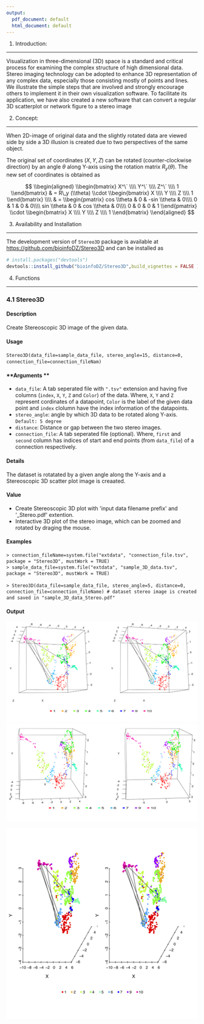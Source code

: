 ```yaml
---
output:
  pdf_document: default
  html_document: default
---
```

<!-- README.md is generated from README.Rmd. Please edit that file -->
1. Introduction:
----------------

Visualization in three-dimensional (3D) space is a standard and critical process for examining the complex structure of high dimensional data. Stereo imaging technology can be adopted to enhance 3D representation of any complex data, especially those consisting mostly of points and lines. We illustrate the simple steps that are involved and strongly encourage others to implement it in their own visualization software. To facilitate its application, we have also created a new software that can convert a regular 3D scatterplot or network figure to a stereo image

2. Concept:
-----------

When 2D-image of original data and the slightly rotated data are viewed side by side a 3D illusion is created due to two perspectives of the same object.

The original set of coordinates (*X*, *Y*, *Z*) can be rotated (counter-clockwise direction) by an angle *θ* along Y-axis using the rotation matrix *R*<sub>*y*</sub>(*θ*). The new set of coordinates is obtained as

$$
\\begin{aligned}
\\begin{bmatrix}
X^\` \\\\ Y^\` \\\\ Z^\` \\\\ 1
\\end{bmatrix}  & =
R\_y (\\theta) \\cdot
\\begin{bmatrix}
X \\\\ Y \\\\ Z \\\\ 1
\\end{bmatrix}  \\\\
& =
\\begin{pmatrix}
cos \\theta & 0 & -sin \\theta & 0\\\\
0 & 1 & 0 & 0\\\\
sin \\theta & 0 & cos \\theta & 0\\\\
0 & 0 & 0 & 1
\\end{pmatrix} \\cdot
\\begin{bmatrix}
X \\\\ Y \\\\ Z \\\\ 1
\\end{bmatrix}
\\end{aligned}
$$

3. Availability and Installation
--------------------------------

The development version of `Stereo3D` package is available at <https://github.com/bioinfoDZ/Stereo3D> and can be installed as

``` r
# install.packages("devtools")
devtools::install_github("bioinfoDZ/Stereo3D",build_vignettes = FALSE )
```

4. Functions
------------

### 4.1 Stereo3D

#### **Description**

Create Stereoscopic 3D image of the given data.

#### **Usage**

`Stereo3D(data_file=sample_data_file, stereo_angle=15, distance=0, connection_file=connection_fileNam)`

#### **Arguments **

-   `data_file`: A tab seperated file with `".tsv"` extension and having five columns (`index`, `X`, `Y`, `Z` and `Color`) of the data. Where, `X`, `Y` and `Z` represent cordinates of a datapoint, `Color` is the label of the given data point and `index` clolumn have the index information of the datapoints.
-   `stereo_angle`: angle by which 3D data to be rotated along Y-axis. `Default: 5 degree`
-   `distance`: Distance or gap between the two stereo images.
-   `connection_file`: A tab seperated file (optional). Where, `first` and `second` column has indices of start and end points (from `data_file`) of a connection respectively.

#### **Details**

The dataset is rotatated by a given angle along the Y-axis and a Stereoscopic 3D scatter plot image is creaated.

#### **Value**

-   Create Stereoscopic 3D plot with 'input data filename prefix' and '\_Stereo.pdf' extention.
-   Interactive 3D plot of the stereo image, which can be zoomed and rotated by draging the mouse.

#### **Examples**

    > connection_fileName=system.file("extdata", "connection_file.tsv",
    package = "Stereo3D", mustWork = TRUE)
    > sample_data_file=system.file("extdata", "sample_3D_data.tsv",
    package = "Stereo3D", mustWork = TRUE)

    > Stereo3D(data_file=sample_data_file, stereo_angle=5, distance=0,
    connection_file=connection_fileName) # dataset stereo image is created
    and saved in "sample_3D_data_Stereo.pdf"

#### Output

!["Output: Sterio Image"](./sample.png) !["Output: Sterio Image"](./sample_scatter.png)

!["Output: Sterio Image"](./sample_3D_data_Stereo_net.png)
